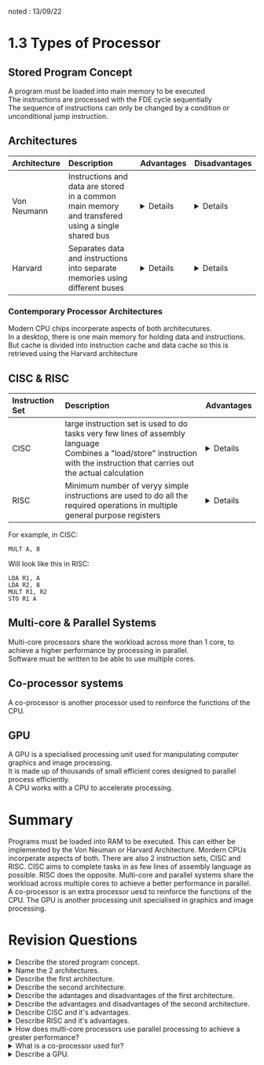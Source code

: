 noted : 13/09/22

# 1.3 Types of Processor

## Stored Program Concept
A program must be loaded into main memory to be executed  
The instructions are processed with the FDE cycle sequentially  
The sequence of instructions can only be changed by a condition or unconditional jump instruction.

## Architectures

|Architecture |Description |Advantages |Disadvantages|
|:-------------|:-----------|:----------|:------------|
|Von Neumann |Instructions and data are stored in a common main memory and transfered using a single shared bus |<details>Simplifies design of CU<br>Data and instructions use same word length and share the same memory</details> |<details>One bus for data and instructions is a bottleneck</details> |
|Harvard |Separates data and instructions into separate memories using different buses |<details>Separate buses allow parallel access to data and instructions<br>Different sized memories and word lengths can be used for data and instructions<br>Used in embedded systems where speed takes priority</details> |<details>CU for more buses is more complicated and expensive</details> |

### Contemporary Processor Architectures
Modern CPU chips incorperate aspects of both architecutures.  
In a desktop, there is one main memory for holding data and instructions.  
But cache is divided into instruction cache and data cache so this is retrieved using the Harvard architecture

## CISC & RISC

|Instruction Set |Description |Advantages |
|:---------------|:-----------|:----------|
|CISC |large instruction set is used to do tasks very few lines of assembly language<br>Combines a "load/store" instruction with the instruction that carries out the actual calculation |<details>Quicker to code<br>Compiler has little to do<br>code is short so little RAM needed</details> |
|RISC |Minimum number of veryy simple instructions are used to do all the required operations in multiple general purpose registers |<details>Hardware is simpler to build<br>pipelining is possible as each tasks takes same amount of time<br>RAM is cheap and RISC's use of RAM and software allows for better performance at less cost</details> |

For example, in CISC:  
````
MULT A, B
````
Will look like this in RISC:  
````
LDA R1, A
LDA R2, B
MULT R1, R2
STO R1 A
````

## Multi-core & Parallel Systems
Multi-core processors share the workload across more than 1 core, to achieve a higher performance by processing in parallel.  
Software must be written to be able to use multiple cores.  

## Co-processor systems
A co-processor is another processor used to reinforce the functions of the CPU.

## GPU
A GPU is a specialised processing unit used for manipulating computer graphics and image processing.  
It is made up of thousands of small efficient cores designed to parallel process efficiently.  
A CPU works with a CPU to accelerate processing.

# Summary
Programs must be loaded into RAM to be executed. This can either be implemented by the Von Neuman or Harvard Architecture. Mordern CPUs incorperate aspects of both. There are also 2 instruction sets, CISC and RISC. CISC aims to complete tasks in as few lines of assembly language as possible. RISC does the opposite. Multi-core and parallel systems share the workload across multiple cores to achieve a better performance in parallel. A co-processor is an extra processor uesd to reinforce the functions of the CPU. The GPU is another processing unit specialised in graphics and image processing.

# Revision Questions

<details>
  <summary>Describe the stored program concept.</summary>
  <p>The concept says that a program must be loaded into the RAM to be executed. Instructions are then processed by the FDE cycle sequentially.</p>
</details>

<details>
  <summary>Name the 2 architectures.</summary>
  <p>Von Neuman and Harvard</p>
</details>

<details>
  <summary>Describe the first architecture.</summary>
  <p>Instructions and data are both stored in the same memory and are transfered using the same bus.</p>
</details>

<details>
  <summary>Describe the second architecture.</summary>
  <p>This separates data and instructions into separate memories, and are transfered with differeny buses.</p>
</details>

<details>
  <summary>Describe the adantages and disadvantages of the first architecture.</summary>
  <p>The Von Neuman architecture simplifies the design of the Control unit. Also data and instructions are the same word length and share the same memory. However, as the data and instruction is transfered using the same bus, this becomes a performance bottleneck.</p>
</details>

<details>
  <summary>Describe the advantages and disadvantages of the second architecture.</summary>
  <p>The Harvard Architecture uses separate buses to allow parallel access to data and instructions. Also, different sized memories andword lengths can be used. Finally it can be used in embedded systems where speed takes priority. However, the control unit for more buses is more complicated and expensive.</p>
</details>

<details>
  <summary>Describe CISC and it's advantages.</summary>
  <p>CISC is a large instruction set used to do tasks in as few lines of assembly language as possible.It is quicker to code as the compiler has little to do.</p>
</details>

<details>
  <summary>Describe RISC and it's advantages.</summary>
  <p>A minimum number of very simple instructions are used to do all the necessary operations in multiple general purpose registers.This allows for simpler hardware needed. Also pipelining is possible as each tasks takes the same amount of time.Finally RAM is cheap and RICS's use of RAM and software allows for better performance at less cost.</p>
</details>

<details>
  <summary>How does multi-core processors use parallel processing to achieve a greater performance?</summary>
  <p>They share the workload across more than 1 core and parallel process, but software must be written to take advantage of multi-core processors.</p>
</details>

<details>
  <summary>What is a co-processor used for?</summary>
  <p>It is used to reinforce the functions of the CPU. EG a GPU</p>
</details>

<details>
  <summary>Describe a GPU.</summary>
  <p>A GPU is a speciallised procesesing unit used to manipulate graphics and images. It is made up of thousands of small but efficient core designed to parallel process.</p>
</details>